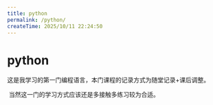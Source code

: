```yaml
---
title: python
permalink: /python/
createTime: 2025/10/11 22:24:50
---
```


# python

​	这是我学习的第一门编程语言，本门课程的记录方式为随堂记录+课后调整。

​	当然这一门的学习方式应该还是多接触多练习较为合适。